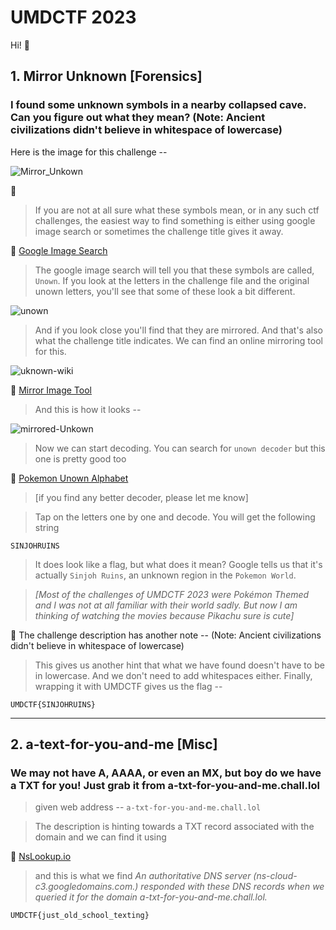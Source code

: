 # UMDCTF 2023

Hi! :wave:

## 1. Mirror Unknown [Forensics]

### I found some unknown symbols in a nearby collapsed cave. Can you figure out what they mean? (Note: Ancient civilizations didn't believe in whitespace of lowercase)

Here is the image for this challenge --

![Mirror_Unkown](https://user-images.githubusercontent.com/47838688/235416072-ff2ac06d-05c2-4a6a-95e9-5c61c5070214.png)

:thought_balloon: 
>If you are not at all sure what these symbols mean, or in any such ctf challenges, the easiest way to find something is either using google image search or sometimes the challenge title gives it away.

:mushroom: [Google Image Search](https://images.google.com/imghp?hl=en&gl=za&gws_rd=ssl)

>The google image search will tell you that these symbols are called, ```Unown```.
If you look at the letters in the challenge file and the original unown letters, you'll see that some of these look a bit different. 

![unown](https://user-images.githubusercontent.com/47838688/235418382-3b15a835-b914-4d1c-a9ed-dbc01e4c12b9.PNG)

>And if you look close you'll find that they are mirrored. And that's also what the challenge title indicates. We can find an online mirroring tool for this. 

![uknown-wiki](https://user-images.githubusercontent.com/47838688/235416148-a5a2bc3a-0446-4b96-90bc-0aa729c816d5.PNG)

:mushroom: [Mirror Image Tool](https://www.resizepixel.com/mirror-image/)

>And this is how it looks -- 

![mirrored-Unkown](https://user-images.githubusercontent.com/47838688/235416113-277b5901-deec-472b-8860-1a3a5ee2ea33.PNG)


>Now we can start decoding. You can search for ```unown decoder``` but this one is pretty good too

:mushroom: [Pokemon Unown Alphabet](https://www.dcode.fr/pokemon-unown-alphabet)

>[if you find any better decoder, please let me know]

>Tap on the letters one by one and decode. You will get the following string 

```SINJOHRUINS```

>It does look like a flag, but what does it mean? Google tells us that it's actually ```Sinjoh Ruins```, an unknown region in the ```Pokemon World```.

>*[Most of the challenges of UMDCTF 2023 were Pokémon Themed and I was not at all familiar with their world sadly. But now I am thinking of watching the movies because Pikachu sure is cute]*

:mushroom: The challenge description has another note -- (Note: Ancient civilizations didn't believe in whitespace of lowercase)
 
 >This gives us another hint that what we have found doesn't have to be in lowercase. And we don't need to add whitespaces either. 
 Finally, wrapping it with UMDCTF gives us the flag --
 
 ```UMDCTF{SINJOHRUINS}```
 
 ---
 
 ## 2. a-text-for-you-and-me [Misc]
 ### We may not have A, AAAA, or even an MX, but boy do we have a TXT for you! Just grab it from a-txt-for-you-and-me.chall.lol

>given web address --  ```a-txt-for-you-and-me.chall.lol```

>The description is hinting towards a TXT record associated with the domain and we can find it using 

:mushroom: [NsLookup.io](https://www.nslookup.io/txt-lookup/)

>and this is what we find
>*An authoritative DNS server (ns-cloud-c3.googledomains.com.) responded with these DNS records when we queried it for the domain a-txt-for-you-and-me.chall.lol.*

```UMDCTF{just_old_school_texting}```
 
 

